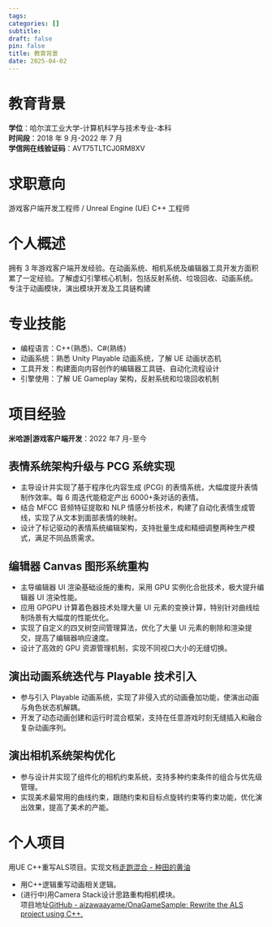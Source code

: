 ```yaml
---
tags:
categories: []
subtitle: 
draft: false
pin: false
title: 教育背景
date: 2025-04-02
---
```


# 教育背景

**学位**：哈尔滨工业大学-计算机科学与技术专业-本科  
**时间段**：2018 年 9 月-2022 年 7 月  
**学信网在线验证码**：AVT75TLTCJ0RM8XV

# 求职意向

游戏客户端开发工程师 / Unreal Engine (UE) C++ 工程师

# 个人概述

拥有 3 年游戏客户端开发经验。在动画系统、相机系统及编辑器工具开发方面积累了一定经验。了解虚幻引擎核心机制，包括反射系统、垃圾回收、动画系统。  
专注于动画模块，演出模块开发及工具链构建

# 专业技能

- 编程语言：C++(熟悉)、C#(熟练)
- 动画系统：熟悉 Unity Playable 动画系统，了解 UE 动画状态机
- 工具开发：构建面向内容创作的编辑器工具链、自动化流程设计
- 引擎使用：了解 UE Gameplay 架构，反射系统和垃圾回收机制

# 项目经验

**米哈游|游戏客户端开发**：2022 年7 月-至今  

## 表情系统架构升级与 PCG 系统实现

- 主导设计并实现了基于程序化内容生成 (PCG) 的表情系统，大幅度提升表情制作效率。每 6 周迭代能稳定产出 6000+条对话的表情。
- 结合 MFCC 音频特征提取和 NLP 情感分析技术，构建了自动化表情生成管线，实现了从文本到面部表情的映射。
- 设计了标记驱动的表情系统编辑架构，支持批量生成和精细调整两种生产模式，满足不同品质需求。

## 编辑器 Canvas 图形系统重构

- 主导编辑器 UI 渲染基础设施的重构，采用 GPU 实例化合批技术，极大提升编辑器 UI 渲染性能。
- 应用 GPGPU 计算着色器技术处理大量 UI 元素的变换计算，特别针对曲线绘制场景有大幅度的性能优化。
- 实现了自定义的四叉树空间管理算法，优化了大量 UI 元素的剔除和渲染提交，提高了编辑器响应速度。
- 设计了高效的 GPU 资源管理机制，实现不同视口大小的无缝切换。

## 演出动画系统迭代与 Playable 技术引入

- 参与引入 Playable 动画系统，实现了非侵入式的动画叠加功能，使演出动画与角色状态机解耦。
- 开发了动态动画创建和运行时混合框架，支持在任意游戏时刻无缝插入和融合复杂动画序列。

## 演出相机系统架构优化

- 参与设计并实现了组件化的相机约束系统，支持多种约束条件的组合与优先级管理。
- 实现美术最常用的曲线约束，跟随约束和目标点旋转约束等约束功能，优化演出效果，提高了美术的产能。

# 个人项目

用UE C++重写ALS项目。实现文档[走跑混合 - 种田的黄油](https://www.tanedanobata.top/Project/OnaGameSample/%E8%B5%B0%E8%B7%91%E6%B7%B7%E5%90%88/)
- 用C++逻辑重写动画相关逻辑。
- (进行中)用Camera Stack设计思路重构相机模块。  
项目地址[GitHub - aizawaayame/OnaGameSample: Rewrite the ALS project using C++.](https://github.com/aizawaayame/OnaGameSample)
